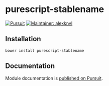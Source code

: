 # purescript-stablename

[![Pursuit](http://pursuit.purescript.org/packages/purescript-stablename/badge)](http://pursuit.purescript.org/packages/purescript-stablename/)
[![Maintainer: alexknvl](https://img.shields.io/badge/maintainer-alexknvl-lightgrey.svg)](http://github.com/alexknvl)

## Installation

```
bower install purescript-stablename
```

## Documentation

Module documentation is [published on Pursuit](http://pursuit.purescript.org/packages/purescript-stablename).